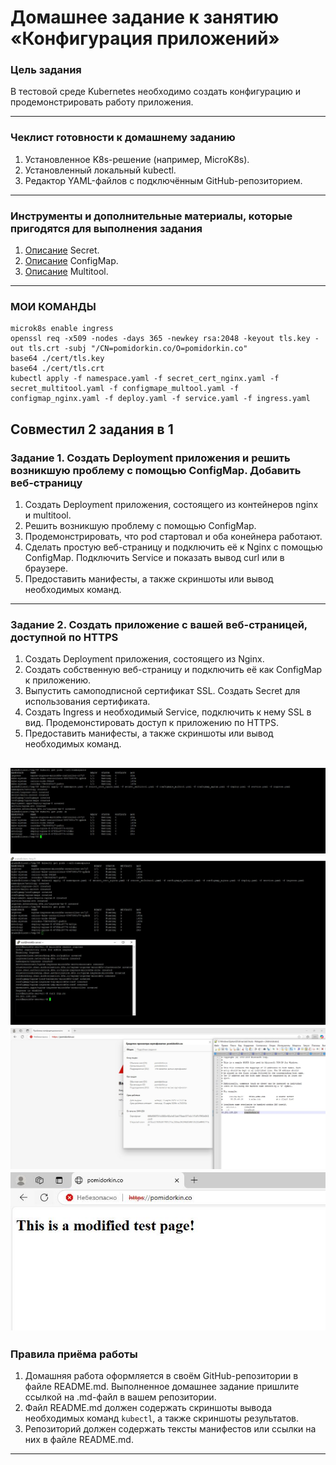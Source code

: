 # Домашнее задание к занятию «Конфигурация приложений»

### Цель задания

В тестовой среде Kubernetes необходимо создать конфигурацию и продемонстрировать работу приложения.

------

### Чеклист готовности к домашнему заданию

1. Установленное K8s-решение (например, MicroK8s).
2. Установленный локальный kubectl.
3. Редактор YAML-файлов с подключённым GitHub-репозиторием.

------

### Инструменты и дополнительные материалы, которые пригодятся для выполнения задания

1. [Описание](https://kubernetes.io/docs/concepts/configuration/secret/) Secret.
2. [Описание](https://kubernetes.io/docs/concepts/configuration/configmap/) ConfigMap.
3. [Описание](https://github.com/wbitt/Network-MultiTool) Multitool.

------
### МОИ КОМАНДЫ
```
microk8s enable ingress
openssl req -x509 -nodes -days 365 -newkey rsa:2048 -keyout tls.key -out tls.crt -subj "/CN=pomidorkin.co/O=pomidorkin.co"
base64 ./cert/tls.key
base64 ./cert/tls.crt
kubectl apply -f namespace.yaml -f secret_cert_nginx.yaml -f secret_multitool.yaml -f configmape_multool.yaml -f configmap_nginx.yaml -f deploy.yaml -f service.yaml -f ingress.yaml
```
## Совместил 2 задания в 1
### Задание 1. Создать Deployment приложения и решить возникшую проблему с помощью ConfigMap. Добавить веб-страницу

1. Создать Deployment приложения, состоящего из контейнеров nginx и multitool.
2. Решить возникшую проблему с помощью ConfigMap.
3. Продемонстрировать, что pod стартовал и оба конейнера работают.
4. Сделать простую веб-страницу и подключить её к Nginx с помощью ConfigMap. Подключить Service и показать вывод curl или в браузере.
5. Предоставить манифесты, а также скриншоты или вывод необходимых команд.

------

### Задание 2. Создать приложение с вашей веб-страницей, доступной по HTTPS 

1. Создать Deployment приложения, состоящего из Nginx.
2. Создать собственную веб-страницу и подключить её как ConfigMap к приложению.
3. Выпустить самоподписной сертификат SSL. Создать Secret для использования сертификата.
4. Создать Ingress и необходимый Service, подключить к нему SSL в вид. Продемонстировать доступ к приложению по HTTPS. 
4. Предоставить манифесты, а также скриншоты или вывод необходимых команд.

![](https://github.com/Pomidor20/notology/blob/main/Netology/22.k8s/22.8%20ConfigMap-Secret-env/pic/1.JPG)
![](https://github.com/Pomidor20/notology/blob/main/Netology/22.k8s/22.8%20ConfigMap-Secret-env/pic/2.JPG)
![](https://github.com/Pomidor20/notology/blob/main/Netology/22.k8s/22.8%20ConfigMap-Secret-env/pic/3.JPG)
![](https://github.com/Pomidor20/notology/blob/main/Netology/22.k8s/22.8%20ConfigMap-Secret-env/pic/4.JPG)
------

### Правила приёма работы

1. Домашняя работа оформляется в своём GitHub-репозитории в файле README.md. Выполненное домашнее задание пришлите ссылкой на .md-файл в вашем репозитории.
2. Файл README.md должен содержать скриншоты вывода необходимых команд `kubectl`, а также скриншоты результатов.
3. Репозиторий должен содержать тексты манифестов или ссылки на них в файле README.md.

------
